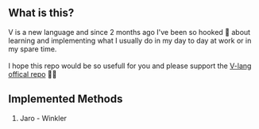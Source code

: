 ## What is this?

V is a new language and since 2 months ago I've been so hooked 👀
about learning and implementing what I usually do in my day to day
at work or in my spare time.
<br><br>
I hope this repo would be so usefull for you and please support the
[V-lang offical repo](https://github.com/vlang/v) 🚩👏
<br>
## Implemented Methods
1. Jaro - Winkler
